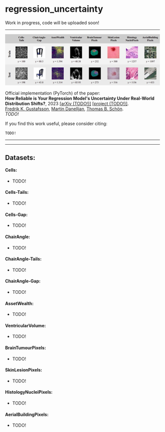 # regression_uncertainty

Work in progress, code will be uploaded soon!




***

![overview image](regression_uncertainty.png)

Official implementation (PyTorch) of the paper: \
**How Reliable is Your Regression Model's Uncertainty Under Real-World Distribution Shifts?**, 2023 [[arXiv (TODO!)]]() [[project (TODO!)]](). \
[Fredrik K. Gustafsson](http://www.fregu856.com/), [Martin Danelljan](https://martin-danelljan.github.io/), [Thomas B. Schön](http://user.it.uu.se/~thosc112/). \
_TODO!_

If you find this work useful, please consider citing:
```
TODO!
```




***
***

## Datasets:

#### Cells:
- TODO!

#### Cells-Tails:
- TODO!

#### Cells-Gap:
- TODO!

#### ChairAngle:
- TODO!

#### ChairAngle-Tails:
- TODO!

#### ChairAngle-Gap:
- TODO!

#### AssetWealth:
- TODO!

#### VentricularVolume:
- TODO!

#### BrainTumourPixels:
- TODO!

#### SkinLesionPixels:
- TODO!

#### HistologyNucleiPixels:
- TODO!

#### AerialBuildingPixels:
- TODO!
